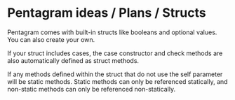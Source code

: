 # Pentagram ideas / Plans / Structs

Pentagram comes with built-in structs like booleans and optional values. You can also create your own.

If your struct includes cases, the case constructor and check methods are also automatically defined as struct methods.

If any methods defined within the struct that do not use the self parameter will be static methods. Static methods can only be referenced statically, and non-static methods can only be referenced non-statically.
